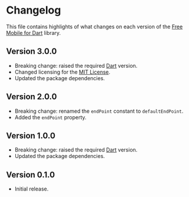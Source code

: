# Changelog
This file contains highlights of what changes on each version of the [Free Mobile for Dart](https://github.com/cedx/free-mobile.dart) library.

## Version 3.0.0
- Breaking change: raised the required [Dart](https://www.dartlang.org) version.
- Changed licensing for the [MIT License](https://opensource.org/licenses/MIT).
- Updated the package dependencies.

## Version 2.0.0
- Breaking change: renamed the `endPoint` constant to `defaultEndPoint`.
- Added the `endPoint` property.

## Version 1.0.0
- Breaking change: raised the required [Dart](https://www.dartlang.org) version.
- Updated the package dependencies.

## Version 0.1.0
- Initial release.
